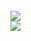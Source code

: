 <a href="https://coderstats.net/github/#hackingthesystems">
  <title>Statistics</title>
  </br>
  <img align="center" src="https://github-readme-stats.vercel.app/api/top-langs/?username=hackingthesystems&theme=dracula" />
  </br>
  <img align="center" src="https://github-readme-stats.vercel.app/api?username=hackingthesystems&show_icons=true&theme=dracula" />
  </br>
</a>
